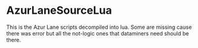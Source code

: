# AzurLaneSourceLua
This is the Azur Lane scripts decompiled into lua. Some are missing cause there was error but all the not-logic ones that dataminers need should be there.